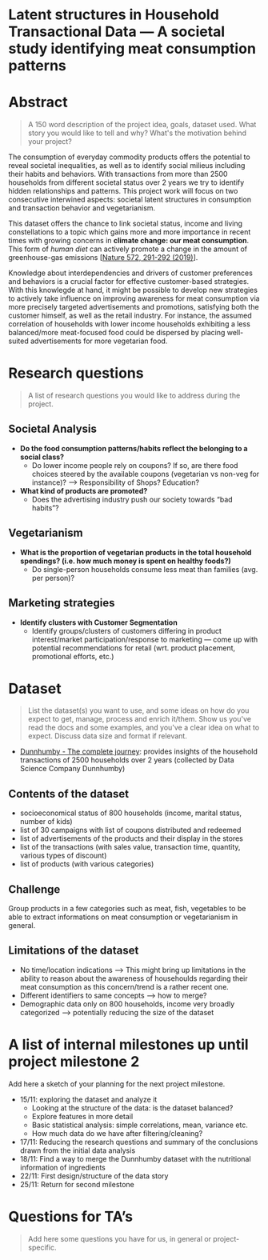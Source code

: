 # Latent structures in Household Transactional Data — A societal study identifying meat consumption patterns

# Abstract
> A 150 word description of the project idea, goals, dataset used. What story you would like to tell and why? What's the motivation behind your project?

The consumption of everyday commodity products offers the potential to reveal societal inequalities, as well as to identify social milieus including their habits and behaviors. With transactions from more than 2500 households from different societal status over 2 years we try to identify hidden relationships and patterns. This project work will focus on two consecutive interwined aspects: societal latent structures in consumption and transaction behavior and vegetarianism.

This dataset offers the chance to link societal status, income and living constellations to a topic which gains more and more importance in recent times with growing concerns in **climate change: our meat consumption**. This form of _human diet_ can actively promote a change in the amount of greenhouse-gas emissions [[Nature 572, 291-292 (2019)](https://www.nature.com/articles/d41586-019-02409-7)].

Knowledge about interdependencies and drivers of customer preferences and behaviors is a crucial factor for effective customer-based strategies. With this knowlegde at hand, it might be possible to develop new strategies to actively take influence on improving awareness for meat consumption via more precisely targeted advertisements and promotions, satisfying both the customer himself, as well as the retail industry. For instance, the assumed correlation of households with lower income households exhibiting a less balanced/more meat-focused food could be dispersed by placing well-suited advertisements for more vegetarian food.

# Research questions
> A list of research questions you would like to address during the project. 

## Societal Analysis
* **Do the food consumption patterns/habits reflect the belonging to a social class?**
  * Do lower income people rely on coupons? If so, are there food choices steered by the available coupons (vegetarian vs non-veg for instance)? —> Responsibility of Shops? Education?
* **What kind of products are promoted?** 
  * Does the advertising industry push our society towards “bad habits”?

## Vegetarianism
* **What is the proportion of vegetarian products in the total household spendings? (i.e. how much money is spent on healthy foods?)**
    * Do single-person households consume less meat than families (avg. per person)? 

## Marketing strategies
* **Identify clusters with Customer Segmentation**
    * Identify groups/clusters of customers differing in product interest/market participation/response to marketing — come up with potential recommendations for retail (wrt. product placement, promotional efforts, etc.) 


# Dataset
> List the dataset(s) you want to use, and some ideas on how do you expect to get, manage, process and enrich it/them. Show us you've read the docs and some examples, and you've a clear idea on what to expect. Discuss data size and format if relevant.

* [Dunnhumby - The complete journey](https://www.dunnhumby.com/careers/engineering/sourcefiles): provides insights of the household transactions of 2500 households over 2 years (collected by Data Science Company Dunnhumby)

## Contents of the dataset
* socioeconomical status of 800 households (income, marital status, number of kids)
* list of 30 campaigns with list of coupons distributed and redeemed 
* list of advertisements of the products and their display in the stores
* list of the transactions (with sales value, transaction time, quantity, various types of discount)
* list of products (with various categories)

## Challenge
Group products in a few categories such as meat, fish, vegetables to be able to extract informations on meat consumption or vegetarianism in general.

## Limitations of the dataset 
* No time/location indications —> This might bring up limitations in the ability to reason about the awareness of househoulds regarding their meat consumption as this concern/trend is a rather recent one.
* Different identifiers to same concepts —> how to merge?
* Demographic data only on 800 households, income very broadly categorized —> potentially reducing the size of the dataset 

# A list of internal milestones up until project milestone 2
Add here a sketch of your planning for the next project milestone.

* 15/11: exploring the dataset and analyze it 
  * Looking at the structure of the data: is the dataset balanced? 
  * Explore features in more detail
  * Basic statistical analysis: simple correlations, mean, variance etc.
  * How much data do we have after filtering/cleaning?
* 17/11: Reducing the research questions and summary of the conclusions drawn from the initial data analysis
* 18/11: Find a way to merge the Dunnhumby dataset with the nutritional information of ingredients
* 22/11: First design/structure of the data story
* 25/11: Return for second milestone

# Questions for TA’s
> Add here some questions you have for us, in general or project-specific.







